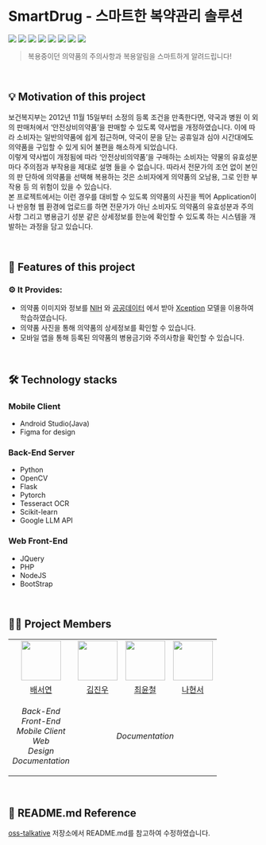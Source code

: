 # SmartDrug - 스마트한 복약관리 솔루션

<p>
  <img src="https://img.shields.io/badge/Python-3776AB?style=flat-square&logo=Python&logoColor=white"/>
  <img src="https://img.shields.io/badge/Pytorch-EE4C2C?style=flat-square&logo=Pytorch&logoColor=white"/>
  <img src="https://img.shields.io/badge/ScikitLearn-F7931E?style=flat-square&logo=scikit-learn&logoColor=white"/>
  <img src="https://img.shields.io/badge/Flask-000000?style=flat-square&logo=flask&logoColor=white"/>
  <img src="https://img.shields.io/badge/OpenCV-5C3EE8?style=flat-square&logo=opencv&logoColor=white"/>
  <img src="https://img.shields.io/badge/GoogleCloud-4285F4?style=flat-square&logo=googlecloud&logoColor=white"/>
  <img src="https://img.shields.io/badge/Android-3DDC84?style=flat-square&logo=android&logoColor=white"/>
  <img src="https://img.shields.io/badge/FastAPI-009688?style=flat-square&logo=fastapi&logoColor=white"/>
</p>

> 복용중이던 의약품의 주의사항과 복용알림을 스마트하게 알려드립니다!
<br>

 ## 💡 Motivation of this project
  보건복지부는 2012년 11월 15일부터 소정의 등록 조건을 만족한다면, 약국과 병원 이 외의 판매처에서 ‘안전상비의약품’을 판매할 수 있도록 약사법을 개정하였습니다. 이에 따라 소비자는 일반의약품에 쉽게 접근하며, 약국이 문을 닫는 공휴일과 심야 시간대에도 의약품을 구입할 수 있게 되어 불편을 해소하게 되었습니다.  
이렇게 약사법이 개정됨에 따라 ‘안전상비의약품’을 구매하는 소비자는 약물의 유효성분 마다 주의점과 부작용을 제대로 설명 들을 수 없습니다. 따라서 전문가의 조언 없이 본인의 판 단하에 의약품을 선택해 복용하는 것은 소비자에게 의약품의 오남용, 그로 인한 부작용 등 의 위험이 있을 수 있습니다.  
본 프로젝트에서는 이런 경우를 대비할 수 있도록 의약품의 사진을 찍어 Application이나 반응형 웹 환경에 업로드를 하면 전문가가 아닌 소비자도 의약품의 유효성분과 주의사항 그리고 병용금기 성분 같은 상세정보를 한눈에 확인할 수 있도록 하는 시스템을 개발하는 과정을 담고 있습니다.  

 
<br>

## 📑 Features of this project
 ### ⚙ It Provides:
* 의약품 이미지와 정보를 [NIH](https://www.nlm.nih.gov/) 와 [공공데이터](https://www.data.go.kr/) 에서 받아 [Xception](https://arxiv.org/abs/1610.02357) 모델을 이용하여 학습하였습니다.
* 의약품 사진을 통해 의약품의 상세정보를 확인할 수 있습니다.
* 모바일 앱을 통해 등록된 의약품의 병용금기와 주의사항을 확인할 수 있습니다.

<br>


## 🛠 Technology stacks

### Mobile Client
- Android Studio(Java)
- Figma for design

### Back-End Server
- Python
- OpenCV
- Flask
- Pytorch
- Tesseract OCR
- Scikit-learn
- Google LLM API

### Web Front-End
- JQuery
- PHP
- NodeJS
- BootStrap

<br>

## 🧑‍💻 Project Members
 
<div align="center">
  <table align="center">
    <tr align="center">
      <td align="center"><img src="https://avatars.githubusercontent.com/u/6503979?v=4" width="80"></td>
      <td align="center"><img src="https://avatars.githubusercontent.com/u/113992906?v=4" width="80"></td>
      <td align="center"><img src="https://avatars.githubusercontent.com/u/114410976?v=4" width="80"></td>
      <td align="center"><img src="https://avatars.githubusercontent.com/u/114422867?v=4" width="80"></td>
    </tr>
    <tr align="center">
      <td align="center"><a href="https://github.com/bsy0317">배서연</a></td>
      <td align="center"><a href="https://github.com/Jinwoo53">김진우</a></td>
      <td align="center"><a href="https://github.com/matzzip">최윤철</a></td>
      <td align="center"><a href="https://github.com/nahyeonseo">나현서</a></td>
    </tr>
     <tr align="center">
       <td align="center"><p><i>Back-End<br>Front-End<br>Mobile Client<br>Web<br>Design<br>Documentation</i></p></td>
       <td align="center" colspan="4"><p><i>Documentation</i></p></td>
     </tr>
  </table> 
</div>
 
 <br>
 
 ## 🧾 README.md Reference
 [oss-talkative](https://github.com/oss-talkative/.github) 저장소에서 README.md를 참고하여 수정하였습니다.
